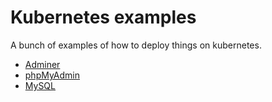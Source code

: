 # Kubernetes examples

A bunch of examples of how to deploy things on kubernetes.

-   [Adminer](./adminer/README.md)
-   [phpMyAdmin](./phpmyadmin/README.md)
-   [MySQL](./mysql/README.md)
